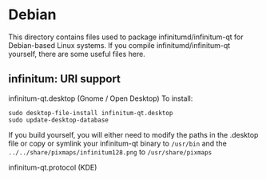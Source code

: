 
Debian
====================
This directory contains files used to package infinitumd/infinitum-qt
for Debian-based Linux systems. If you compile infinitumd/infinitum-qt yourself, there are some useful files here.

## infinitum: URI support ##


infinitum-qt.desktop  (Gnome / Open Desktop)
To install:

	sudo desktop-file-install infinitum-qt.desktop
	sudo update-desktop-database

If you build yourself, you will either need to modify the paths in
the .desktop file or copy or symlink your infinitum-qt binary to `/usr/bin`
and the `../../share/pixmaps/infinitum128.png` to `/usr/share/pixmaps`

infinitum-qt.protocol (KDE)

